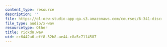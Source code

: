 ```yaml
---
content_type: resource
description: ''
file: https://ol-ocw-studio-app-qa.s3.amazonaws.com/courses/6-341-discrete-time-signal-processing-fall-2005/cc6442a6eff832b8ae44c8a5c7114587_rickdn.wav
file_type: audio/x-wav
resourcetype: Other
title: rickdn.wav
uid: cc6442a6-eff8-32b8-ae44-c8a5c7114587
---
```

